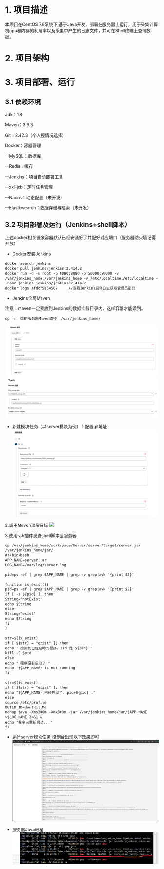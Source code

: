 # 1. 项目描述

本项目在CentOS 7.6系统下,基于Java开发，部署在服务器上运行，用于采集计算机cpu和内存的利用率以及采集中产生的日志文件，并可在Shell终端上查询数据。

# 2. 项目架构

# 3. 项目部署、运行

## 3.1 依赖环境

 Jdk：1.8

Maven：3.9.3

Git：2.42.3（个人视情况选择）

Docker：容器管理

--MySQL：数据库

--Redis：缓存

--Jenkins：项目自动部署工具

--xxl-job：定时任务管理

--Nacos：动态配置（未开发）

--Elasticsearch：数据存储与检索（未开发）

## 3.2 项目部署及运行（Jenkins+shell脚本）

上述docker相关镜像容器默认已经安装好了并配好对应端口（服务器防火墙记得开放）

- Docker安装Jenkins

```Shell
docker search jenkins
docker pull jenkins/jenkins:2.414.2
docker run -d -u root -p 8080:8080 -p 50000:50000 -v /var/jenkins_home:/var/jenkins_home -v /etc/localtime:/etc/localtime --name jenkins jenkins/jenkins:2.414.2
docker logs afdc75a54567     //查看Jenkins启动日志获取管理员密码
```

- Jenkins全局Maven

注意：maven一定要放到Jenkins的数据挂载目录内，这样容器才能读到。

```
cp -r  你的服务器Maven路径  /var/jenkins_home/
```
![](images/1.jpg)
![](images/4.jpg)

- 新建模块任务（以server模块为例）
1.配置git地址
  ![](images/5.jpg)

2.调用Maven顶层目标
  ![](images/6.jpg)

3.使用ssh插件发送shell脚本至服务器

```Shell
cp /var/jenkins_home/workspace/Server/server/target/server.jar /var/jenkins_home/jar/
#!/bin/bash
APP_NAME=server.jar
LOG_NAME=/var/log/server.log

pid=ps -ef | grep $APP_NAME | grep -v grep|awk '{print $2}'

function is_exist(){
pid=ps -ef | grep $APP_NAME | grep -v grep|awk '{print $2}'
if [ -z ${pid} ]; then
String="notExist"
echo $String
else
String="exist"
echo $String
fi
}

str=$(is_exist)
if [ ${str} = "exist" ]; then
echo " 检测到已经启动的程序，pid 是 ${pid} "
kill -9 $pid
else
echo " 程序没有启动了 "
echo "${APP_NAME} is not running"
fi

str=$(is_exist)
if [ ${str} = "exist" ]; then
echo "${APP_NAME} 已经启动了. pid=${pid} ."
else
source /etc/profile
BUILD_ID=dontKillMe
nohup java -Xms300m -Xmx300m -jar /var/jenkins_home/jar/$APP_NAME   >$LOG_NAME 2>&1 &
echo "程序已重新启动..."
fi
```

- 运行server模块任务
控制台出现以下效果即可
![](images/3.jpg)

- 服务器Java进程
![](images/2.jpg)
